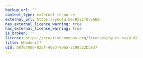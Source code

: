 ```yaml
---
backup_url: ''
content_type: external-resource
external_url: https://youtu.be/8xSzT0u7G60
has_external_licence_warning: true
has_external_license_warning: true
is_broken: ''
license: https://creativecommons.org/licenses/by-nc-sa/4.0/
title: Whodunit?
uid: b8f67888-825f-4883-99aa-2c98522b5e37
---
```

